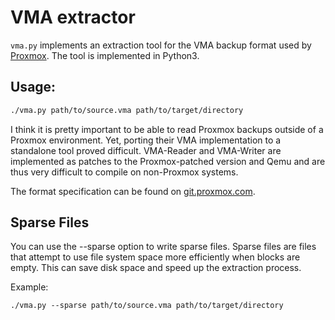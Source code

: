 VMA extractor
=============

`vma.py` implements an extraction tool for the VMA backup format used by
[Proxmox](https://www.proxmox.com). The tool is implemented in Python3.

## Usage:
```sh
./vma.py path/to/source.vma path/to/target/directory
```

I think it is pretty important to be able to read Proxmox backups outside of a
Proxmox environment. Yet, porting their VMA implementation to a standalone
tool proved difficult. VMA-Reader and VMA-Writer are implemented as patches to
the Proxmox-patched version and Qemu and are thus very difficult to compile on
non-Proxmox systems.

The format specification can be found on [git.proxmox.com](https://git.proxmox.com/?p=pve-qemu.git;a=blob_plain;f=vma_spec.txt;hb=refs/heads/master).

## Sparse Files
You can use the --sparse option to write sparse files. Sparse files are files that attempt to use file system space more efficiently when blocks are empty. This can save disk space and speed up the extraction process.

Example:
```
./vma.py --sparse path/to/source.vma path/to/target/directory
```
